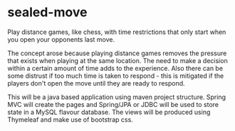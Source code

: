 # sealed-move
Play distance games, like chess, with time restrictions that only start when you open your opponents last move.

The concept arose because playing distance games removes the pressure that exists when playing at the same location. The need to make a decision within a certain amount of time adds to the experience. Also there can be some distrust if too much time is taken to respond - this is mitigated if the players don't open the move until they are ready to respond.

This will be a java based application using maven project structure. Spring MVC will create the pages and Spring/JPA or JDBC will be used to store state in a MySQL flavour database. The views will be produced using Thymeleaf and make use of bootstrap css.
